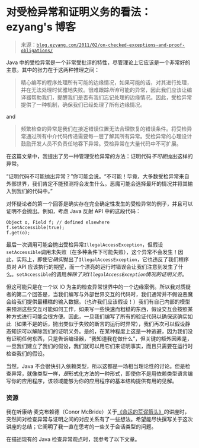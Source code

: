<!--yml

category: 未分类

date: 2024-07-01 18:17:58

-->

# 对受检异常和证明义务的看法：ezyang's 博客

> 来源：[`blog.ezyang.com/2011/02/on-checked-exceptions-and-proof-obligations/`](http://blog.ezyang.com/2011/02/on-checked-exceptions-and-proof-obligations/)

Java 中的受检异常是一个非常受批评的特性，尽管理论上它应该是一个非常好的主意。其中的张力在于这两种推理之间：

> 精心编写的程序处理所有可能的边缘情况，如果可能的话，对其进行处理，并在无法处理时优雅地失败。很难跟踪*所有*可能的异常，因此我们应该让编译器帮助我们，提醒我们是否有我们忘记处理的边缘情况。因此，受检异常提供了一种机制，确保我们已经处理了所有边缘情况。

and

> 频繁检查的异常是我们在接近错误位置无法合理恢复的错误条件。将受检异常通过所有中介代码传递需要每一层了解其所有异常。受检异常的心理设计鼓励开发人员不负责任地吞下异常。受检异常在大量代码中不可扩展。

在这篇文章中，我提出了另一种管理受检异常的方法：证明代码*不可能*抛出这样的异常。

“证明代码不可能抛出异常？”你可能会说。“不可能！毕竟，大多数受检异常来自外部世界，我们肯定不能预测将会发生什么。恶魔可能会选择最坏的情况并将其输入到我们的代码中。”

对怀疑论者的第一个回答是确实存在完全确定性发生的受检异常的例子，并且可以证明不会抛出。例如，考虑 Java 反射 API 中的这段代码：

```
Object o, Field f; // defined elsewhere
f.setAccessible(true);
f.get(o);

```

最后一次调用可能会抛出受检异常`IllegalAccessException`，但假设`setAccessible`调用未失败（在多种条件下可能失败），这个异常不会发生！因此，实际上，即使它*确实*抛出了`IllegalAccessException`，它也违反了我们程序员对 API 应该执行的期望，而一个漂亮的运行时错误会让我们注意到发生了什么。`setAccessible`的调用*解除了对`IllegalAccessException`情况的证明义务*。

但这可能只是在一个以 IO 为主的检查异常世界中的一个边缘案例。所以我对质疑者的第二个回答是，当我们编写与外部世界交互的代码时，我们通常并不假设恶魔会给我们提供最糟糕的输入数据。（也许我们应该假设！）我们有自己内部的模型来预测这些交互可能如何工作，如果写一些快速而粗糙的东西，假设交互会按照某种方式进行可能会很方便。因此，一旦我们编写了所有的验证代码以确保这确实如此（如果不是的话，抛出类似于失败的断言的运行时异常），我们再次可以假设静态知识可以解除我们的证明义务。是的，在某种程度上这是一种逃避，因为我们没有证明任何东西，只是告诉编译器，“我知道我在做什么”，但关键的额外因素是，一旦我们建立了我们的假设，我们就可以用它们来证明事实，而且只需要在运行时检查我们的假设。

当然，Java 不会很快引入依赖类型，所以这都是一场相当理论性的讨论。但是检查异常，就像类型一样，*是*形式化方法的一种形式，即使你不是用依赖类型语言编写你的应用程序，该领域能够为你的应用程序的基本结构提供有用的见解。

### 资源

我在听康纳·麦克布赖德（Conor McBride）关于[《命运的荒谬箭头》](http://personal.cis.strath.ac.uk/~conor/GUtalk.pdf)的讲座时，突然间对检查异常与证明之间的对应关系有了一些想法。希望能尽快撰写关于这次讲座的总结；它阐明了我一直在思考的一些关于会话类型的问题。

在描述现有的 Java 检查异常观点时，我参考了以下文章。
